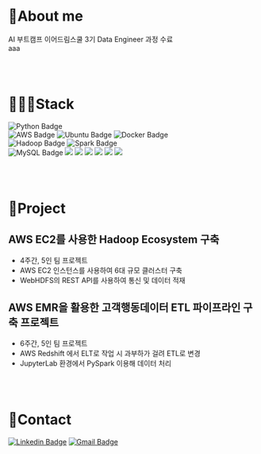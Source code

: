 <!---
Zyapagetti/Zyapagetti is a ✨ special ✨ repository because its `README.md` (this file) appears on your GitHub profile.
You can click the Preview link to take a look at your changes.
--->
# 🚀About me
AI 부트캠프 이어드림스쿨 3기 Data Engineer 과정 수료<br>
aaa

<br>
<br>

<!---
Badges4-README.md-Profile
https://github.com/alexandresanlim/Badges4-README.md-Profile
--->
# 🧑🏻‍💻Stack
![Python Badge](https://img.shields.io/badge/Python-FFD43B?style=for-the-badge&logo=python&logoColor=blue)
<br>
![AWS Badge](https://img.shields.io/badge/AWS-232F3E?style=for-the-badge&logo=AmazonAWS&logoColor=FF9900)
![Ubuntu Badge](https://img.shields.io/badge/Ubuntu-E95420?style=for-the-badge&logo=ubuntu&logoColor=white)
![Docker Badge](https://img.shields.io/badge/Docker-2CA5E0?style=for-the-badge&logo=docker&logoColor=white)
<br>
![Hadoop Badge](https://img.shields.io/badge/Apache_Hadoop-66CCFF?style=for-the-badge&logo=ApacheHadoop&logoColor=black)
![Spark Badge](https://img.shields.io/badge/Apache_Spark-FFFFFF?style=for-the-badge&logo=apachespark&logoColor=#E35A16)
<br>
![MySQL Badge](https://img.shields.io/badge/MySQL-4479A1?style=for-the-badge&logo=MySQL&logoColor=white)
![](https://img.shields.io/badge/-?style=for-the-badge&logo=&logoColor=black)
![](https://img.shields.io/badge/-?style=for-the-badge&logo=&logoColor=black)
![](https://img.shields.io/badge/-?style=for-the-badge&logo=&logoColor=black)
![](https://img.shields.io/badge/-?style=for-the-badge&logo=&logoColor=black)
![](https://img.shields.io/badge/-?style=for-the-badge&logo=&logoColor=black)
![](https://img.shields.io/badge/-?style=for-the-badge&logo=&logoColor=black)

<br>
<br>

# 📝Project

## AWS EC2를 사용한 Hadoop Ecosystem 구축
- 4주간, 5인 팀 프로젝트
- AWS EC2 인스턴스를 사용하여 6대 규모 클러스터 구축
- WebHDFS의 REST API를 사용하여 통신 및 데이터 적재

## AWS EMR을 활용한 고객행동데이터 ETL 파이프라인 구축 프로젝트
- 6주간, 5인 팀 프로젝트
- AWS Redshift 에서 ELT로 작업 시 과부하가 걸려 ETL로 변경
- JupyterLab 환경에서 PySpark 이용해 데이터 처리

<br>
<br>

# 🤙Contact
[![Linkedin Badge](https://img.shields.io/badge/LinkedIn-0A66C2?logo=Linkedin&logoColor=white&link=https://www.linkedin.com/in/zyaparrot)](https://www.linkedin.com/in/zyaparrot)
[![Gmail Badge](https://img.shields.io/badge/jeff9435@gmail.com-EA4335?logo=Gmail&logoColor=white)](mailto:jeff9435@gmail.com)
